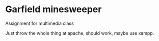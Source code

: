 # Garfield minesweeper
Assignment for multimedia class

Just throw the whole thing at apache, should work, maybe use xampp.

